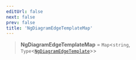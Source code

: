 ```yaml
---
editUrl: false
next: false
prev: false
title: 'NgDiagramEdgeTemplateMap'
---
```


> **NgDiagramEdgeTemplateMap** = `Map`\<`string`, `Type`\<[`NgDiagramEdgeTemplate`](/api/other/ngdiagramedgetemplate/)\>\>
